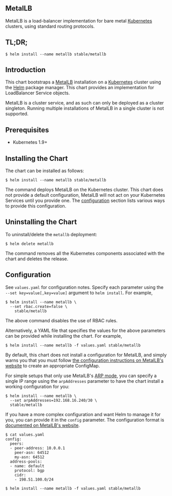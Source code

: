 MetalLB
-------

MetalLB is a load-balancer implementation for bare
metal [Kubernetes](https://kubernetes.io) clusters, using standard
routing protocols.

TL;DR;
------

```console
$ helm install --name metallb stable/metallb
```

Introduction
------------

This chart bootstraps a [MetalLB](https://metallb.universe.tf)
installation on a [Kubernetes](http://kubernetes.io) cluster using
the [Helm](https://helm.sh) package manager. This chart provides an
implementation for LoadBalancer Service objects.

MetalLB is a cluster service, and as such can only be deployed as a
cluster singleton. Running multiple installations of MetalLB in a
single cluster is not supported.

Prerequisites
-------------

-	Kubernetes 1.9+

Installing the Chart
--------------------

The chart can be installed as follows:

```console
$ helm install --name metallb stable/metallb
```

The command deploys MetalLB on the Kubernetes cluster. This chart does
not provide a default configuration, MetalLB will not act on your
Kubernetes Services until you provide
one. The [configuration](#configuration) section lists various ways to
provide this configuration.

Uninstalling the Chart
----------------------

To uninstall/delete the `metallb` deployment:

```console
$ helm delete metallb
```

The command removes all the Kubernetes components associated with the
chart and deletes the release.

Configuration
-------------

See `values.yaml` for configuration notes. Specify each parameter
using the `--set key=value[,key=value]` argument to `helm
install`. For example,

```console
$ helm install --name metallb \
  --set rbac.create=false \
    stable/metallb
```

The above command disables the use of RBAC rules.

Alternatively, a YAML file that specifies the values for the above
parameters can be provided while installing the chart. For example,

```console
$ helm install --name metallb -f values.yaml stable/metallb
```

By default, this chart does not install a configuration for MetalLB,
and simply warns you that you must
follow
[the configuration instructions on MetalLB's website](https://metallb.universe.tf/configuration/) to
create an appropriate ConfigMap.

For simple setups that only use
MetalLB's [ARP mode](https://metallb.universe.tf/concepts/arp-ndp/),
you can specify a single IP range using the `arpAddresses` parameter
to have the chart install a working configuration for you:

```console
$ helm install --name metallb \
  --set arpAddresses=192.168.16.240/30 \
  stable/metallb
```

If you have a more complex configuration and want Helm to manage it
for you, you can provide it in the `config` parameter. The
configuration format
is
[documented on MetalLB's website](https://metallb.universe.tf/configuration/).

```console
$ cat values.yaml
config:
  peers:
  - peer-address: 10.0.0.1
    peer-asn: 64512
    my-asn: 64512
  address-pools:
  - name: default
    protocol: bgp
    cidr:
    - 198.51.100.0/24

$ helm install --name metallb -f values.yaml stable/metallb
```
